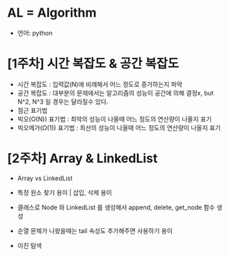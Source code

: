 # AL = Algorithm

- 언어: python
# [1주차] 시간 복잡도 & 공간 복잡도
- 시간 복잡도 : 입력값(N)에 비례해서 어느 정도로 증가하는지 파악
- 공간 복잡도 : 대부분의 문제에서는 알고리즘의 성능이 공간에 의해 결정x, but N^2, N^3 일 경우는 달라질수 있다.
- 점근 표기법
-   빅오(O(N)) 표기법 : 최악의 성능이 나올때 어느 정도의 연산량이 나올지 표기
-   빅오메가(Ω(1)) 표기법 : 최선의 성능이 나올때 어느 정도의 연산량이 나올지 표기

# [2주차] Array & LinkedList
- Array vs LinkedList
- 특정 원소 찾기 용이 | 삽입, 삭제 용이
- 클래스로 Node 와 LinkedList 를 생성해서 append, delete, get_node 함수 생성
- 순열 문제가 나왔을때는 tail 속성도 추가해주면 사용하기 용이

- 이진 탐색
